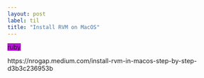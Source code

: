 ```yaml
---
layout: post
label: til
title: "Install RVM on MacOS"
---
```


<p>
  
  <span class="issue-label" style="background-color: #b517d1">ruby</span>
  
</p>
https://nrogap.medium.com/install-rvm-in-macos-step-by-step-d3b3c236953b

